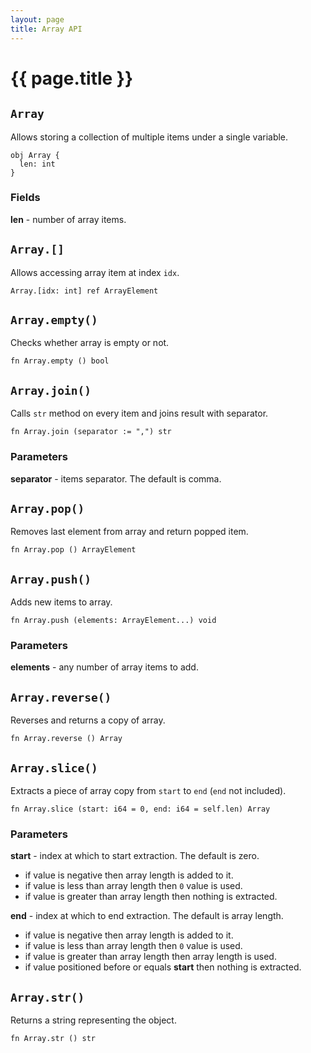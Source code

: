 ```yaml
---
layout: page
title: Array API
---
```


# {{ page.title }}

## `Array`
Allows storing a collection of multiple items under a single variable.

```the
obj Array {
  len: int
}
```

### Fields
**len** - number of array items.

## `Array.[]`
Allows accessing array item at index `idx`.

```the
Array.[idx: int] ref ArrayElement
```

## `Array.empty()`
Checks whether array is empty or not.

```the
fn Array.empty () bool
```

## `Array.join()`
Calls `str` method on every item and joins result with separator.

```the
fn Array.join (separator := ",") str
```

### Parameters
**separator** - items separator. The default is comma.

## `Array.pop()`
Removes last element from array and return popped item.

```the
fn Array.pop () ArrayElement
```

## `Array.push()`
Adds new items to array.

```the
fn Array.push (elements: ArrayElement...) void
```

### Parameters
**elements** - any number of array items to add.

## `Array.reverse()`
Reverses and returns a copy of array.

```the
fn Array.reverse () Array
```

## `Array.slice()`
Extracts a piece of array copy from `start` to `end` (`end` not included).

```the
fn Array.slice (start: i64 = 0, end: i64 = self.len) Array
```

### Parameters
**start** - index at which to start extraction. The default is zero.
- if value is negative then array length is added to it.
- if value is less than array length then `0` value is used.
- if value is greater than array length then nothing is extracted.

**end** - index at which to end extraction. The default is array length.
- if value is negative then array length is added to it.
- if value is less than array length then `0` value is used.
- if value is greater than array length then array length is used.
- if value positioned before or equals **start** then nothing is extracted.

## `Array.str()`
Returns a string representing the object.

```the
fn Array.str () str
```
